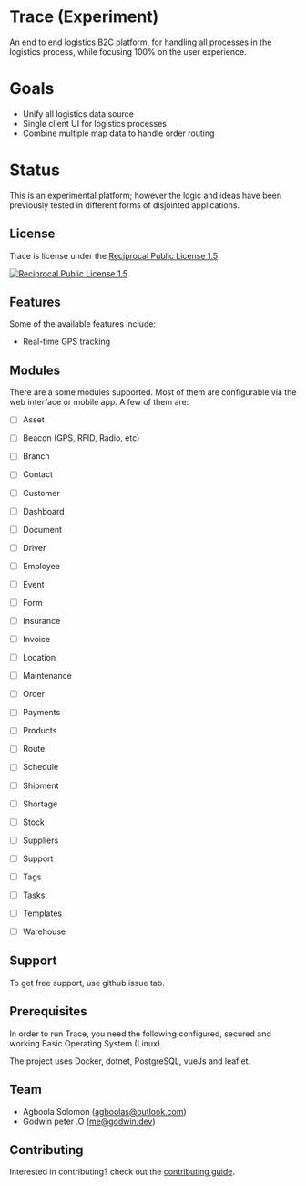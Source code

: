 # Trace (Experiment)
An end to end logistics B2C platform, for handling all processes in the logistics process,
while focusing 100% on the user experience.

# Goals
* Unify all logistics data source
* Single client UI for logistics processes
* Combine multiple map data to handle order routing


# Status
This is an experimental platform; however the logic and ideas have been previously tested
in different forms of disjointed applications.


## License

Trace is license under the [Reciprocal Public License 1.5](./LICENSE)

[![Reciprocal Public License 1.5](https://img.shields.io/badge/license-RPL--1.5-blue.svg?style=flat-square)](http://www.fsf.org)

## Features

Some of the available features include:

- Real-time GPS tracking

## Modules

There are a some modules supported. Most of them are configurable via the web
interface or mobile app. A few of them are:

- [ ] Asset
- [ ] Beacon (GPS, RFID, Radio, etc)
- [ ] Branch
- [ ] Contact
- [ ] Customer
- [ ] Dashboard
- [ ] Document
- [ ] Driver
- [ ] Employee
- [ ] Event
- [ ] Form
- [ ] Insurance
- [ ] Invoice
- [ ] Location
- [ ] Maintenance
- [ ] Order
- [ ] Payments
- [ ] Products
- [ ] Route
- [ ] Schedule
- [ ] Shipment
- [ ] Shortage
- [ ] Stock
- [ ] Suppliers
- [ ] Support
- [ ] Tags
- [ ] Tasks
- [ ] Templates
- [ ] Warehouse


## Support

To get free support, use github issue tab.

## Prerequisites

In order to run Trace, you need the following configured, secured  and
working Basic Operating System (Linux).

The project uses Docker, dotnet, PostgreSQL, vueJs and leaflet.

## Team

- Agboola Solomon ([agboolas@outlook.com](mailto:agboolas@outlook.com))
- Godwin peter .O ([me@godwin.dev](mailto:me@godwin.dev))

## Contributing

Interested in contributing? check out the [contributing guide](./CONTRIBUTING.md).



